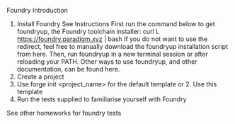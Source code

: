 Foundry Introduction
1. Install Foundry See Instructions
First run the command below to get foundryup, the Foundry toolchain installer:
curl  L https://foundry.paradigm.xyz | bash
If you do not want to use the redirect, feel free to manually download
the foundryup installation script from here.
Then, run foundryup in a new terminal session or after reloading
your PATH.
Other ways to use foundryup, and other documentation, can be
found here.
2. Create a project
3. Use forge init <project_name> for the default template or  Use this template
4. Run the tests supplied to familiarise yourself with Foundry

See other homeworks for foundry tests